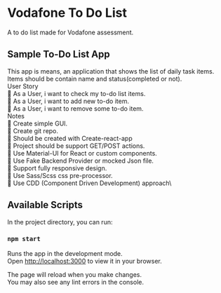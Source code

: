 # Vodafone To Do List

A to do list made for Vodafone assessment.

## Sample To-Do List App
This app is means, an application that shows the list of daily task items. Items should be contain
name and status(completed or not).\
User Story\
 As a User, i want to check my to-do list items.\
 As a User, i want to add new to-do item.\
 As a User, i want to remove some to-do item.\
Notes\
 Create simple GUI.\
 Create git repo.\
 Should be created with Create-react-app\
 Project should be support GET/POST actions.\
 Use Material-UI for React or custom components.\
 Use Fake Backend Provider or mocked Json file.\
 Support fully responsive design.\
 Use Sass/Scss css pre-processor.\
 Use CDD (Component Driven Development) approach\

## Available Scripts

In the project directory, you can run:

### `npm start`

Runs the app in the development mode.\
Open [http://localhost:3000](http://localhost:3000) to view it in your browser.

The page will reload when you make changes.\
You may also see any lint errors in the console.


